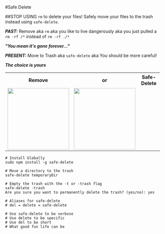 #Safe Delete

##STOP USING `rm` to delete your files! Safely move your files to the trash instead using `safe-delete`.

***PAST:*** Remove aka `rm` aka you like to live dangerously aka you just pulled a `rm -rf /*` instead of `rm -rf ./*`

***"You mean it's gone forever..."***

***PRESENT:*** Move to Trash aka `safe-delete` aka You should be more careful!


***The choice is yours***

<table>
  <tr>
    <th>Remove</th>
    <th>or</th>
    <th>Safe-Delete</th>
  <tr>
  <tr>
    <td><img src="" height="200px" width="200px"></td>
    <td><img src="" height="200px" width="200px"></td>
  </tr>

</table>



```
# Install Globally
sudo npm install -g safe-delete

# Move a directory to the trash
safe-delete temporaryDir

# Empty the trash with the -t or -trash flag
safe-delete -trash
Are you sure you want to permanently delete the trash? (yes/no): yes

# Aliases for safe-delete
# del = delete = safe-delete

# Use safe-delete to be verbose
# Use delete to be specific
# Use del to be short
# What good fun life can be

```